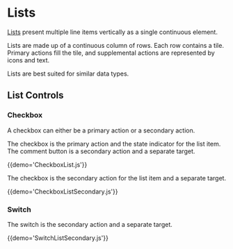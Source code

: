 # Lists

[Lists](https://material.google.com/components/lists.html) present multiple line items vertically as a single continuous element.

Lists are made up of a continuous column of rows. Each row contains a tile. Primary actions fill the tile, and supplemental actions are represented by icons and text.

Lists are best suited for similar data types.

## List Controls

### Checkbox

A checkbox can either be a primary action or a secondary action.

The checkbox is the primary action and the state indicator for the list item. The comment button is a secondary action and a separate target.

{{demo='CheckboxList.js'}}

The checkbox is the secondary action for the list item and a separate target.

{{demo='CheckboxListSecondary.js'}}

### Switch

The switch is the secondary action and a separate target.

{{demo='SwitchListSecondary.js'}}
